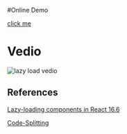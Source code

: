 
#Online Demo

[click me](https://momopig.github.io/react-lazy-load-demo/)
# Vedio
![lazy load vedio](./readme/lazy-load-vedio.gif)

## References
[Lazy-loading components in React 16.6](https://blog.logrocket.com/lazy-loading-components-in-react-16-6-6cea535c0b52/)

[Code-Splitting](https://reactjs.org/docs/code-splitting.html)
